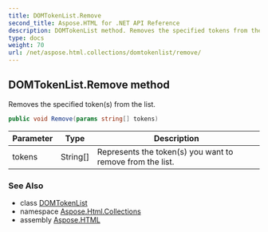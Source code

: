 ```yaml
---
title: DOMTokenList.Remove
second_title: Aspose.HTML for .NET API Reference
description: DOMTokenList method. Removes the specified tokens from the list
type: docs
weight: 70
url: /net/aspose.html.collections/domtokenlist/remove/
---
```

## DOMTokenList.Remove method

Removes the specified token(s) from the list.

```csharp
public void Remove(params string[] tokens)
```

| Parameter | Type | Description |
| --- | --- | --- |
| tokens | String[] | Represents the token(s) you want to remove from the list. |

### See Also

* class [DOMTokenList](../)
* namespace [Aspose.Html.Collections](../../domtokenlist/)
* assembly [Aspose.HTML](../../../)
